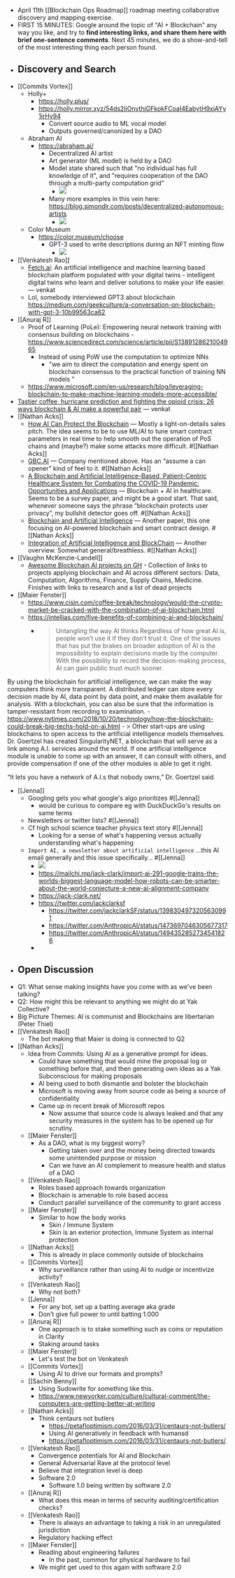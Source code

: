- April 11th [[Blockchain Ops Roadmap]] roadmap meeting collaborative discovery and mapping exercise.
- FIRST 15 MINUTES: Google around the topic of "AI + Blockchain" any way you like, and try to **find interesting links, and share them here with brief one-sentence comments**. Next 45 minutes, we do a show-and-tell of the most interesting thing each person found. 
- ## Discovery and Search
- [[Commits Vortex]]
    - Holly+
        - https://holly.plus/
        - https://holly.mirror.xyz/54ds2IiOnvthjGFkokFCoaI4EabytH9xjAYy1irHy94
            - Convert source audio to ML vocal model 
            - Outputs governed/canonized by a DAO
    - Abraham AI
        - https://abraham.ai/
            - Decentralized AI artist
            - Art generator (ML model) is held by a DAO
            - Model state shared such that "no individual has full knowledge of it", and "requires cooperation of the DAO through a multi-party computation grid"
                - ![](https://firebasestorage.googleapis.com/v0/b/firescript-577a2.appspot.com/o/imgs%2Fapp%2FArtOfGig%2Fe38lYSRPKd.png?alt=media&token=df150a99-f5b3-457e-82af-3e288aa315ef)
            - Many more examples in this vein here: https://blog.simondlr.com/posts/decentralized-autonomous-artists 
                - ![](https://firebasestorage.googleapis.com/v0/b/firescript-577a2.appspot.com/o/imgs%2Fapp%2FArtOfGig%2FtTKlUVICwr.png?alt=media&token=c39424a6-5711-4e44-af97-4ff60889a568)
    - Color Museum
        - https://color.museum/choose
            - GPT-3 used to write descriptions during an NFT minting flow
                - ![](https://firebasestorage.googleapis.com/v0/b/firescript-577a2.appspot.com/o/imgs%2Fapp%2FArtOfGig%2FTfQrkdVm6C.gif?alt=media&token=9f45cc97-f663-4ec9-8384-a4231819f66f)
- [[Venkatesh Rao]]
    - [Fetch.ai](https://fetch.ai/): An artificial intelligence and machine learning based blockchain platform populated with your digital twins - intelligent digital twins who learn and deliver solutions to make your life easier. — venkat
    - Lol, somebody interviewed GPT3 about blockchain https://medium.com/geekculture/a-conversation-on-blockchain-with-gpt-3-10b99563ca62
- [[Anuraj R]]
    - Proof of Learning (PoLe): Empowering neural network training with consensus building on blockchains - https://www.sciencedirect.com/science/article/pii/S1389128621004965
        - Instead of using PoW use the computation to optimize NNs
            - "we aim to direct the computation and energy spent on blockchain consensus to the practical function of training NN models "
    - https://www.microsoft.com/en-us/research/blog/leveraging-blockchain-to-make-machine-learning-models-more-accessible/
- [Tastier coffee, hurricane prediction and fighting the opioid crisis: 26 ways blockchain & AI make a powerful pair](https://builtin.com/artificial-intelligence/blockchain-ai-examples) — venkat
- [[Nathan Acks]]
    - [How AI Can Protect the Blockchain](https://hackernoon.com/how-ai-can-protect-the-blockchain) — Mostly a light-on-details sales pitch. The idea seems to be to use ML/AI to tune smart contract parameters in real time to help smooth out the operation of PoS chains and (maybe?) make some attacks more difficult. #[[Nathan Acks]]
    - [GBC.AI](https://gbc.ai/) — Company mentioned above. Has an “assume a can opener” kind of feel to it. #[[Nathan Acks]]
    - [A Blockchain and Artificial Intelligence-Based, Patient-Centric Healthcare System for Combating the COVID-19 Pandemic: Opportunities and Applications](https://www.ncbi.nlm.nih.gov/pmc/articles/PMC8391524/) — Blockchain + AI in healthcare. Seems to be a survey paper, and might be a good start. That said, whenever someone says the phrase “blockchain protects user privacy”, my bullshit detector goes off. #[[Nathan Acks]]
    - [Blockchain and Artificial Intelligence](https://arxiv.org/abs/1802.04451) — Another paper, this one focusing on AI-powered blockchain and smart contract design. #[[Nathan Acks]]
    - [Integration of Artificial Intelligence and BlockChain](https://www.geeksforgeeks.org/integration-of-artificial-intelligence-and-blockchain/) — Another overview. Somewhat general/breathless. #[[Nathan Acks]]
- [[Vaughn McKenzie-Landell]]
    - [Awesome Blockchain AI projects on GH](https://github.com/steven2358/awesome-blockchain-ai) - Collection of links to projects applying blockchain and AI across different sectors: Data, Computation, Algorithms, Finance, Supply Chains, Medicine. Finishes with links to research and a list of dead projects 
- [[Maier Fenster]]
    - https://www.cisin.com/coffee-break/technology/would-the-crypto-market-be-cracked-with-the-combination-of-ai-blockchain.html
    - https://intellias.com/five-benefits-of-combining-ai-and-blockchain/
        - > Untangling the way AI thinks
Regardless of how great AI is, people won’t use it if they don’t trust it. One of the issues that has put the brakes on broader adoption of AI is the impossibility to explain decisions made by the computer. With the possibility to record the decision-making process, AI can gain public trust much sooner.

By using the blockchain for artificial intelligence, we can make the way computers think more transparent. A distributed ledger can store every decision made by AI, data point by data point, and make them available for analysis. With a blockchain, you can also be sure that the information is tamper-resistant from recording to examination.
    - https://www.nytimes.com/2018/10/20/technology/how-the-blockchain-could-break-big-techs-hold-on-ai.html
        - > Other start-ups are using blockchains to open access to the artificial intelligence models themselves. Dr. Goertzel has created SingularityNET, a blockchain that will serve as a link among A.I. services around the world. If one artificial intelligence module is unable to come up with an answer, it can consult with others, and provide compensation if one of the other modules is able to get it right.

“It lets you have a network of A.I.s that nobody owns,” Dr. Goertzel said.
- [[Jenna]]
    - Googling gets you what google's algo prioritizes #[[Jenna]]
        - would be curious to compare eg with DuckDuckGo's results on same terms
    - Newsletters or twitter lists? #[[Jenna]]
    - Cf high school science teacher physics text story #[[Jenna]]
        - Looking for a sense of what's happening versus actually understanding what's happening
    - `Import AI, a newsletter about artificial intelligence` ...this AI email generally and this issue specifically... #[[Jenna]]
        - ![](https://firebasestorage.googleapis.com/v0/b/firescript-577a2.appspot.com/o/imgs%2Fapp%2FArtOfGig%2FiA0Im83Lo_.png?alt=media&token=ee4c5572-367c-4e4e-8eb4-799126ca2458)
        - https://mailchi.mp/jack-clark/import-ai-291-google-trains-the-worlds-biggest-language-model-how-robots-can-be-smarter-about-the-world-conjecture-a-new-ai-alignment-company
        - https://jack-clark.net/
        - https://twitter.com/jackclarksf
            - https://twitter.com/jackclarkSF/status/1398304973205630991
            - https://twitter.com/AnthropicAI/status/1473697046305677317
            - https://twitter.com/AnthropicAI/status/1494352852734541826
        - 
- ## **Open Discussion**
- Q1: What sense making insights have you come with as we've been talking?
- Q2: How might this be relevant to anything we might do at Yak Collective?
- Big Picture Themes: AI is communist and Blockchains are libertarian (Peter Thiel)
- [[Venkatesh Rao]]
    - The bot making that Maier is doing is connected to Q2
- [[Nathan Acks]]
    - Idea from Commits: Using AI as a generative prompt for ideas. 
        - Could have something that would mine the proposal log or something before that, and then generating own ideas as a Yak Subconscious for making proposals
        - AI being used to both dismantle and bolster the blockchain
        - Microsoft is moving away from source code as being a source of confidentiality
        - Came up in recent break of Microsoft repos
            - Now assume that source code is always leaked and that any security measures in the system has to be opened up for scrutiny. 
    - [[Maier Fenster]]
        - As a DAO, what is my biggest worry? 
            - Getting taken over and the money being directed towards some unintended purpose or mission
            - Can we have an AI complement to measure health and status of a DAO
    - [[Venkatesh Rao]]
        - Roles based approach towards organization
        - Blockchain is amenable to role based access
        - Conduct parallel surveillance of the community to grant access
    - [[Maier Fenster]]
        - Similar to how the body works
            - Skin / Immune System
            - Skin is an exterior protection, Immune System as internal protection
    - [[Nathan Acks]]
        - This is already in place commonly outside of blockchains
    - [[Commits Vortex]]
        - Why surveillance rather than using AI to nudge or incentivize activity?
    - [[Venkatesh Rao]]
        - Why not both?
    - [[Jenna]]
        - For any bot, set up a batting average aka grade
        - Don't give full power to until batting 1.000
    - [[Anuraj R]]
        - One approach is to stake something such as coins or reputation in Clarity 
        - Staking around tasks
    - [[Maier Fenster]]
        - Let's test the bot on Venkatesh
    - [[Commits Vortex]]
        - Using AI to drive our formats and prompts?
    - [[Sachin Benny]]
        - Using Sudowrite for something like this.
        - https://www.newyorker.com/culture/cultural-comment/the-computers-are-getting-better-at-writing
    - [[Nathan Acks]]
        - Think centaurs not butlers 
            - https://petafloptimism.com/2016/03/31/centaurs-not-butlers/
            - Using AI generatively in feedback with humansd
            - https://petafloptimism.com/2016/03/31/centaurs-not-butlers/
    - [[Venkatesh Rao]]
        - Convergence potentials for AI and Blockchain
        - General Adversarial Rave at the protocol level
        - Believe that integration level is deep
        - Software 2.0
            - Software 1.0 being written by software 2.0
    - [[Anuraj R]]
        - What does this mean in terms of security auditing/certification checks?
    - [[Venkatesh Rao]]
        - There is always an advantage to taking a risk in an unregulated jurisdiction
        - Regulatory hacking effect
    - [[Maier Fenster]]
        - Reading about engineering failures
            - In the past, common for physical hardware to fail
        - We might get used to this again with software 2.0

